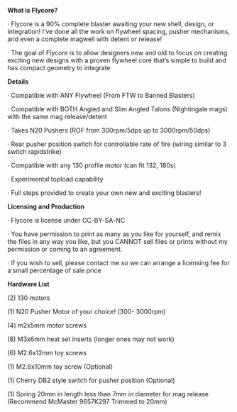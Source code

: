**What is Flycore?**

· Flycore is a 90% complete blaster awaiting your
new shell, design, or integration! I’ve done all
the work on flywheel spacing, pusher
mechanisms, and even a complete magwell with
detent or release!

· The goal of Flycore is to allow designers new
and old to focus on creating exciting new
designs with a proven flywheel core that’s
simple to build and has compact geometry to
integrate


**Details**

· Compatible with ANY Flywheel (From FTW to
Banned Blasters)

· Compatible with BOTH Angled and Slim Angled
Talons (Nightingale mags) with the same mag
release/detent

· Takes N20 Pushers (ROF from 300rpm/5dps up
to 3000rpm/50dps)

· Rear pusher position switch for controllable rate
of fire (wiring similar to 3 switch rapidstrike)

· Compatible with any 130 profile motor (can fit
132, 180s)

· Experimental topload capability

· Full steps provided to create your own new and
exciting blasters!


**Licensing and
Production**

· Flycore is license under CC-BY-SA-NC

· You have permission to print as many as you
like for yourself, and remix the files in any way
you like, but you CANNOT sell files or prints
without my permission or coming to an
agreement.

· If you wish to sell, please contact me so we can
arrange a licensing fee for a small percentage of
sale price

**Hardware List**

(2) 130 motors

(1) N20 Pusher Motor of your choice! (300-
3000rpm)

(4) m2x5mm motor screws

(8) M3x6mm heat set inserts (longer ones may
not work)

(6) M2.6x12mm toy screws

(1) M2.6x10mm toy screw (Optional)

(1) Cherry DB2 style switch for pusher position
(Optional)

(1) Spring 20mm in length less than 7mm in
diameter for mag release (Recommend
McMaster 9657K297 Trimmed to 20mm)
